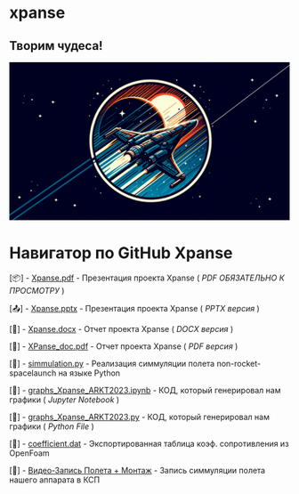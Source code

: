 # xpanse
## Творим чудеса!
[![Header](https://github.com/plzZarbotay/xpanse/blob/main/image.png)](https://github.com/plzZarbotay/xpanse)

# Навигатор по GitHub Xpanse

[📦] - [Xpanse.pdf](https://github.com/plzZarbotay/xpanse/blob/main/Xpanse.pdf) - Презентация проекта Xpanse ( *PDF ОБЯЗАТЕЛЬНО К ПРОСМОТРУ* )

[📤] - [Xpanse.pptx](https://github.com/plzZarbotay/xpanse/blob/main/Xpanse.pptx) - Презентация проекта Xpanse ( *PPTX версия* )

[📸] - [Xpanse.docx](https://github.com/plzZarbotay/xpanse/blob/main/XPanse.docx) - Отчет проекта Xpanse ( *DOCX версия* )

[👋] - [XPanse_doc.pdf](https://github.com/plzZarbotay/xpanse/blob/main/XPanse_doc.pdf) - Отчет проекта Xpanse ( *PDF версия* )

[🎉] - [simmulation.py](https://github.com/plzZarbotay/xpanse/blob/main/simmulation.py) - Реализация симмуляции полета non-rocket-spacelaunch на языке Python 

[🦗] - [graphs_Xpanse_ARKT2023.ipynb](https://github.com/plzZarbotay/xpanse/blob/main/graphs_Xpanse_ARKT2023.ipynb) - КОД, который генерировал нам графики ( *Jupyter Notebook* )

[🫎] - [graphs_Xpanse_ARKT2023.py](https://github.com/plzZarbotay/xpanse/blob/main/graphs_Xpanse_ARKT2023.py) - КОД, который генерировал нам графики ( *Python File* )

[💙] - [coefficient.dat](https://github.com/plzZarbotay/xpanse/blob/main/coefficient.dat) - Экспортированная таблица коэф. сопротивления из OpenFoam

[💜] - [Видео-Запись Полета + Монтаж]((https://youtu.be/z4A-_AOz_Fw?si=F03oGBSF5rk8nhDs)) - Запись симмуляции полета нашего аппарата в КСП

